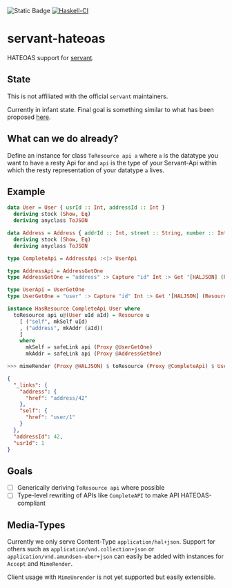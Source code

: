 ![Static Badge](https://img.shields.io/badge/Lang-GHC2021-blue)
[![Haskell-CI](https://github.com/bruderj15/servant-hateoas/actions/workflows/haskell-ci.yml/badge.svg)](https://github.com/bruderj15/servant-hateoas/actions/workflows/haskell-ci.yml)

# servant-hateoas
HATEOAS support for [servant](https://hackage.haskell.org/package/servant).

## State
This is not affiliated with the official `servant` maintainers.

Currently in infant state.
Final goal is something similar to what has been proposed [here](https://www.servant.dev/extending.html#other-directions).

## What can we do already?
Define an instance for class `ToResource api a` where `a` is the datatype you want to have a resty Api for and
`api` is the type of your Servant-Api within which the resty representation of your datatype `a` lives.

## Example
```haskell
data User = User { usrId :: Int, addressId :: Int }
  deriving stock (Show, Eq)
  deriving anyclass ToJSON

data Address = Address { addrId :: Int, street :: String, number :: Int}
  deriving stock (Show, Eq)
  deriving anyclass ToJSON

type CompleteApi = AddressApi :<|> UserApi

type AddressApi = AddressGetOne
type AddressGetOne = "address" :> Capture "id" Int :> Get '[HALJSON] (Resource Address)

type UserApi = UserGetOne
type UserGetOne = "user" :> Capture "id" Int :> Get '[HALJSON] (Resource User)

instance HasResource CompleteApi User where
  toResource api u@(User uId aId) = Resource u
    [ ("self", mkSelf uId)
    , ("address", mkAddr (aId))
    ]
    where
      mkSelf = safeLink api (Proxy @UserGetOne)
      mkAddr = safeLink api (Proxy @AddressGetOne)
```
```haskell
>>> mimeRender (Proxy @HALJSON) $ toResource (Proxy @CompleteApi) $ User 1 42
```
```json
{
  "_links": {
    "address": {
      "href": "address/42"
    },
    "self": {
      "href": "user/1"
    }
  },
  "addressId": 42,
  "usrId": 1
}
```

## Goals
- [ ] Generically deriving `ToResource api` where possible
- [ ] Type-level rewriting of APIs like `CompleteAPI` to make API HATEOAS-compliant

## Media-Types
Currently we only serve Content-Type `application/hal+json`.
Support for others such as `application/vnd.collection+json` or `application/vnd.amundsen-uber+json` can easily be added
with instances for `Accept` and `MimeRender`.

Client usage with `MimeUnrender` is not yet supported but easily extensible.
